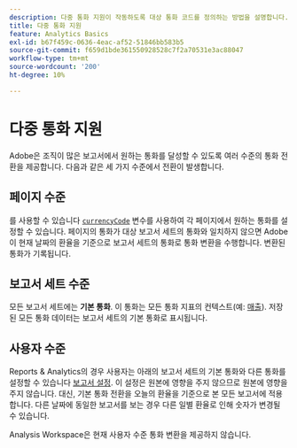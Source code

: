 ```yaml
---
description: 다중 통화 지원이 작동하도록 대상 통화 코드를 정의하는 방법을 설명합니다.
title: 다중 통화 지원
feature: Analytics Basics
exl-id: b67f459c-0636-4eac-af52-51846bb583b5
source-git-commit: f659d1bde361550928528c7f2a70531e3ac88047
workflow-type: tm+mt
source-wordcount: '200'
ht-degree: 10%

---
```


# 다중 통화 지원

Adobe은 조직이 많은 보고서에서 원하는 통화를 달성할 수 있도록 여러 수준의 통화 전환을 제공합니다. 다음과 같은 세 가지 수준에서 전환이 발생합니다.

## 페이지 수준

를 사용할 수 있습니다 [`currencyCode`](/help/implement/vars/config-vars/currencycode.md) 변수를 사용하여 각 페이지에서 원하는 통화를 설정할 수 있습니다. 페이지의 통화가 대상 보고서 세트의 통화와 일치하지 않으면 Adobe이 현재 날짜의 환율을 기준으로 보고서 세트의 통화로 통화 변환을 수행합니다. 변환된 통화가 기록됩니다.

## 보고서 세트 수준

모든 보고서 세트에는 **기본 통화**. 이 통화는 모든 통화 지표의 컨텍스트(예: [매출](/help/components/metrics/revenue.md)). 저장된 모든 통화 데이터는 보고서 세트의 기본 통화로 표시됩니다.

## 사용자 수준

Reports &amp; Analytics의 경우 사용자는 아래의 보고서 세트의 기본 통화와 다른 통화를 설정할 수 있습니다 [보고서 설정](/help/analyze/reports-analytics/report-settings.md). 이 설정은 원본에 영향을 주지 않으므로 원본에 영향을 주지 않습니다. 대신, 기본 통화 전환을 오늘의 환율을 기준으로 본 모든 보고서에 적용합니다. 다른 날짜에 동일한 보고서를 보는 경우 다른 일별 환율로 인해 숫자가 변경될 수 있습니다.

Analysis Workspace은 현재 사용자 수준 통화 변환을 제공하지 않습니다.
